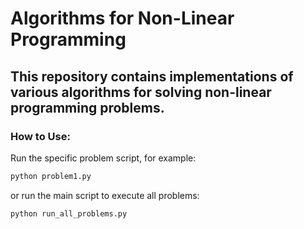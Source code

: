 # Algorithms for Non-Linear Programming

## This repository contains implementations of various algorithms for solving non-linear programming problems.


### How to Use:

Run the specific problem script, for example:
```bash
python problem1.py
```

or run the main script to execute all problems:
```bash
python run_all_problems.py
```

